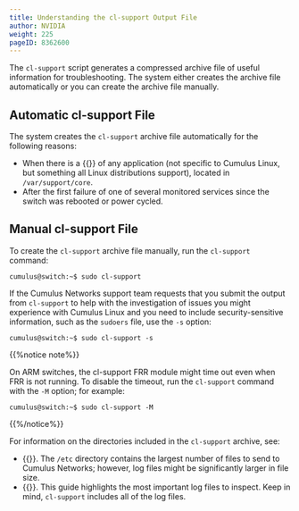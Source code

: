 ```yaml
---
title: Understanding the cl-support Output File
author: NVIDIA
weight: 225
pageID: 8362600
---
```

The `cl-support` script generates a compressed archive file of useful information for troubleshooting. The system either creates the archive file automatically or you can create the archive file manually.

## Automatic cl-support File

The system creates the `cl-support` archive file automatically for the following reasons:

- When there is a {{<exlink url="http://linux.die.net/man/5/core" text="core file dump">}} of any application (not specific to Cumulus Linux, but something all Linux distributions support), located in `/var/support/core`.
- After the first failure of one of several monitored services since the switch was rebooted or power cycled.

## Manual cl-support File

To create the `cl-support` archive file manually, run the `cl-support` command:

```
cumulus@switch:~$ sudo cl-support
```

If the Cumulus Networks support team requests that you submit the output from `cl-support` to help with the investigation of issues you might experience with Cumulus Linux and you need to include security-sensitive information, such as the `sudoers` file, use the `-s` option:

```
cumulus@switch:~$ sudo cl-support -s
```

{{%notice note%}}

On ARM switches, the cl-support FRR module might time out even when FRR is not running. To disable the timeout, run the `cl-support` command with the `-M` option; for example:

```
cumulus@switch:~$ sudo cl-support -M
```

{{%/notice%}}

For information on the directories included in the `cl-support` archive, see:

- {{<link url="Troubleshooting-the-etc-Directory">}}. The `/etc` directory contains the largest number of files to send to Cumulus Networks; however, log files might be significantly larger in file size.
- {{<link url="Troubleshooting-Log-Files">}}. This guide highlights the most important log files to inspect. Keep in mind, `cl-support` includes all of the log files.
